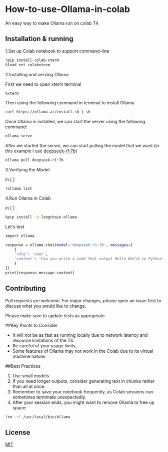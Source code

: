 # How-to-use-Ollama-in-colab
An easy way to make Ollama run on colab T4
## Installation & running
1.Set up Colab notebook to support command-line

```bash
!pip install colab-xterm
%load_ext colabxterm
```

2.Installing and serving Ollama

  First we need to open xterm terminal
```bash
%xterm
```
  Then using the following command in terminal to install Ollama
```bash
curl https://ollama.ai/install.sh | sh
```
  Once Ollama is installed, we can start the server using the following command:
```bash
ollama serve
```
  After we started the server, we can start pulling the model that we want.(in this example I use [deepseek-r1:7b](https://huggingface.co/deepseek-ai/DeepSeek-R1-Distill-Qwen-7B))
```bash
ollama pull deepseek-r1:7b
```

3.Verifying the Model

in [ ]
```bash
!ollama list
```
4.Run Ollama in Colab

in [ ]
```bash
%pip install -U langchain-ollama
```
Let's test
```bash
import ollama

response = ollama.chat(model='deepseek-r1:7b', messages=[
    {
    'role': 'user',
    'content': 'Can you write a code that output Hello World in Python?'
    }
])
print(response.message.content)
```
## Contributing
Pull requests are welcome. For major changes, please open an issue first to discuss what you would like to change.

Please make sure to update tests as appropriate.

##Key Points to Consider
- It will not be as fast as running locally due to network latency and resource limitations of the T4.
- Be careful of your usage limits.
- Some features of Ollama may not work in the Colab due to its virtual machine nature.

##Best Practices
1. Use small models
2. If you need longer outputs, consider generating text in chunks rather than all at once.
3. Remember to save your notebook frequently, as Colab sessions can sometimes terminate unexpectedly.
4. After your session ends, you might want to remove Ollama to free up space:
```bash
!rm -rf /usr/local/bin/ollama
```
## License

[MIT](https://choosealicense.com/licenses/mit/)
